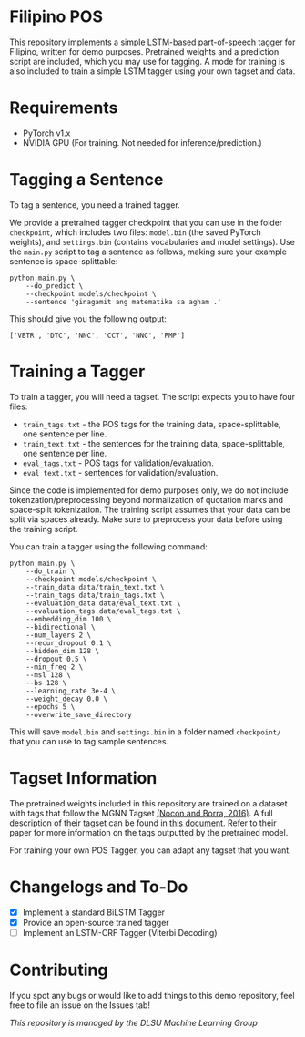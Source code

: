 # Filipino POS
This repository implements a simple LSTM-based part-of-speech tagger for Filipino, written for demo purposes. Pretrained weights and a prediction script are included, which you may use for tagging. A mode for training is also included to train a simple LSTM tagger using your own tagset and data.

# Requirements
* PyTorch v1.x
* NVIDIA GPU (For training. Not needed for inference/prediction.)

# Tagging a Sentence
To tag a sentence, you need a trained tagger. 

We provide a pretrained tagger checkpoint that you can use in the folder `checkpoint`, which includes two files: `model.bin` (the saved PyTorch weights), and `settings.bin` (contains vocabularies and model settings). Use the `main.py` script to tag a sentence as follows, making sure your example sentence is space-splittable:

```
python main.py \
    --do_predict \
    --checkpoint models/checkpoint \
    --sentence 'ginagamit ang matematika sa agham .'
```
This should give you the following output:

```
['VBTR', 'DTC', 'NNC', 'CCT', 'NNC', 'PMP']
```

# Training a Tagger
To train a tagger, you will need a tagset. The script expects you to have four files:
* `train_tags.txt` - the POS tags for the training data, space-splittable, one sentence per line.
* `train_text.txt` - the sentences for the training data, space-splittable, one sentence per line.
* `eval_tags.txt` - POS tags for validation/evaluation.
* `eval_text.txt` - sentences for validation/evaluation.

Since the code is implemented for demo purposes only, we do not include tokenzation/preprocessing beyond normalization of quotation marks and space-split tokenization. The training script assumes that your data can be split via spaces already. Make sure to preprocess your data before using the training script.

You can train a tagger using the following command:

```
python main.py \
    --do_train \
    --checkpoint models/checkpoint \
    --train_data data/train_text.txt \
    --train_tags data/train_tags.txt \
    --evaluation_data data/eval_text.txt \
    --evaluation_tags data/eval_tags.txt \
    --embedding_dim 100 \
    --bidirectional \
    --num_layers 2 \
    --recur_dropout 0.1 \
    --hidden_dim 128 \
    --dropout 0.5 \
    --min_freq 2 \
    --msl 128 \
    --bs 128 \
    --learning_rate 3e-4 \
    --weight_decay 0.0 \
    --epochs 5 \
    --overwrite_save_directory
```

This will save `model.bin` and `settings.bin` in a folder named `checkpoint/` that you can use to tag sample sentences.

# Tagset Information
The pretrained weights included in this repository are trained on a dataset with tags that follow the MGNN Tagset [(Nocon and Borra, 2016)](https://www.aclweb.org/anthology/Y16-3010.pdf). A full description of their tagset can be found in [this document](https://drive.google.com/file/d/0B7lapk7DR3X4cHF5M3gxM1pCdGs/view). Refer to their paper for more information on the tags outputted by the pretrained model.

For training your own POS Tagger, you can adapt any tagset that you want.

# Changelogs and To-Do
- [x] Implement a standard BiLSTM Tagger
- [x] Provide an open-source trained tagger
- [ ] Implement an LSTM-CRF Tagger (Viterbi Decoding)

# Contributing
If you spot any bugs or would like to add things to this demo repository, feel free to file an issue on the Issues tab!

*This repository is managed by the DLSU Machine Learning Group*


